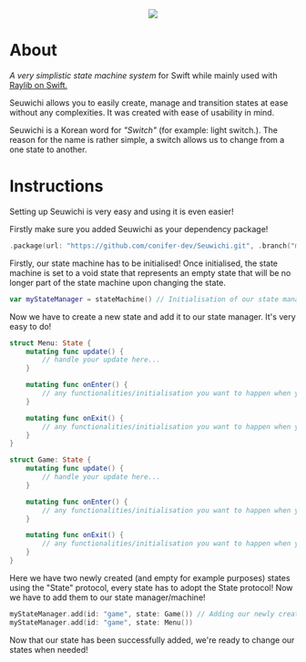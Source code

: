 <p align="center">
  <img src="https://i.imgur.com/uYwVATH.png" />
</p>

# About
*A very simplistic state machine system* for Swift while mainly used with [Raylib on Swift.](https://github.com/STREGAsGate/Raylib)

Seuwichi allows you to easily create, manage and transition states at ease without any complexities. It was created with ease of usability in mind.

Seuwichi is a Korean word for *"Switch"* (for example: light switch.). The reason for the name is rather simple, a switch allows us to change from a one state to another.

Instructions
=====
Setting up Seuwichi is very easy and using it is even easier!

Firstly make sure you added Seuwichi as your dependency package!

```swift
.package(url: "https://github.com/conifer-dev/Seuwichi.git", .branch("main"))
```

Firstly, our state machine has to be initialised! Once initialised, the state machine is set to a void state that represents an empty state that will be no longer part of the state machine upon changing the state.

```swift
var myStateManager = stateMachine() // Initialisation of our state manager
```

Now we have to create a new state and add it to our state manager. It's very easy to do!
```swift
struct Menu: State {
    mutating func update() { 
        // handle your update here... 
    }

    mutating func onEnter() {
        // any functionalities/initialisation you want to happen when you enter/switch to the state...
    }

    mutating func onExit() {
        // any functionalities/initialisation you want to happen when you exit/switch from the state...
    }
}

struct Game: State {
    mutating func update() { 
        // handle your update here... 
    }

    mutating func onEnter() {
        // any functionalities/initialisation you want to happen when you enter/switch to the state...
    }

    mutating func onExit() {
        // any functionalities/initialisation you want to happen when you exit/switch from the state...
    }
}
```
Here we have two newly created (and empty for example purposes) states using the "State" protocol, every state has to adopt the State protocol! Now we have to add them to our state manager/machine!

```swift
myStateManager.add(id: "game", state: Game()) // Adding our newly created state to our state machine/manager. All states are stored within a dictionary.
myStateManager.add(id: "game", state: Menu())
```
Now that our state has been successfully added, we're ready to change our states when needed!